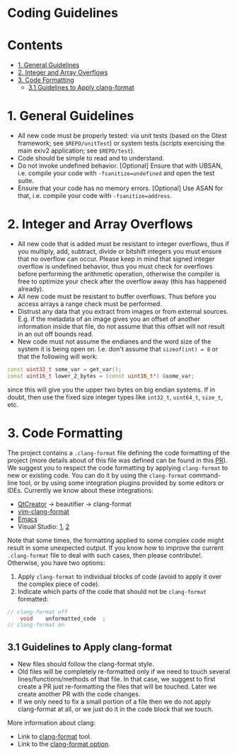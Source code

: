 Coding Guidelines
======================

# Contents #

* [1. General Guidelines](#10-general-guidelines)
* [2. Integer and Array Overflows](#20-integer-and-array-overflows)
* [3. Code Formatting](#30-code-formatting)
  * [3.1 Guidelines to Apply clang-format](#31-guidelines-to-apply-clang-format)

# 1. General Guidelines #
- All new code must be properly tested: via unit tests (based on the Gtest framework; see `$REPO/unitTest`) or system tests (scripts exercising the main exiv2 application; see `$REPO/test`).
- Code should be simple to read and to understand.
- Do not invoke undefined behavior. [Optional] Ensure that with UBSAN, i.e. compile your code with `-fsanitize=undefined` and open the test suite.
- Ensure that your code has no memory errors. [Optional] Use ASAN for that, i.e. compile your code with `-fsanitize=address`.

# 2. Integer and Array Overflows #
- All new code that is added must be resistant to integer overflows, thus if you multiply, add, subtract, divide or bitshift integers you must ensure that no overflow can occur. Please keep in mind that signed integer overflow is undefined behavior, thus you must check for overflows before performing the arithmetic operation, otherwise the compiler is free to optimize your check after the overflow away (this has happened already).
- All new code must be resistant to buffer overflows. Thus before you access arrays a range check must be performed.
- Distrust any data that you extract from images or from external sources. E.g. if the metadata of an image gives you an offset of another information inside that file, do not assume that this offset will not result in an out off bounds read.
- New code must not assume the endianes and the word size of the system it is being open on. I.e. don't assume that  `sizeof(int) = 8` or that the following will work:
```cpp
const uint32_t some_var = get_var();
const uint16_t lower_2_bytes = (const uint16_t*) &some_var;
```
since this will give you the upper two bytes on big endian systems.
If in doubt, then use the fixed size integer types like `int32_t`, `uint64_t`, `size_t`, etc.

# 3. Code Formatting #

The project contains a `.clang-format` file defining the code formatting of the project (more details about of this file was defined can be found in this [PR](https://github.com/Exiv2/exiv2/pull/152)). We suggest you to respect the code formatting by applying `clang-format` to new or existing code. You can do it by using the `clang-format` command-line tool, or by using some integration plugins provided by some editors or IDEs. Currently we know about these integrations:

- [QtCreator](http://doc.qt.io/qtcreator/creator-beautifier.html) -> beautifier -> clang-format
- [vim-clang-format](https://github.com/rhysd/vim-clang-format)
- [Emacs](https://clang.llvm.org/docs/ClangFormat.html#emacs-integration)
- Visual Studio: [1](http://clang.llvm.org/docs/ClangFormat.html#visual-studio-integration), [2](https://marketplace.visualstudio.com/items?itemName=xaver.clang-format)

Note that some times, the formatting applied to some complex code might result in some unexpected output. If you know how to improve the current `.clang-format` file to deal with such cases, then please contribute!. Otherwise, you have two options:
1. Apply `clang-format` to individual blocks of code (avoid to apply it over the complex piece of code).
2. Indicate which parts of the code that should not be `clang-format` formatted:

```cpp
// clang-format off
    void    unformatted_code  ;
// clang-format on
```

## 3.1 Guidelines to Apply clang-format ##

- New files should follow the clang-format style.
- Old files will be completely re-formatted only if we need to touch several lines/functions/methods of that file. In that case, we suggest to first create a PR just re-formatting the files that will be touched. Later we create another PR with the code changes.
- If we only need to fix a small portion of a file then we do not apply clang-format at all, or we just do it in the code block that we touch.

More information about clang:
- Link to [clang-format](https://clang.llvm.org/docs/ClangFormat.html) tool.
- Link to the [clang-format option](https://clang.llvm.org/docs/ClangFormatStyleOptions.html).

